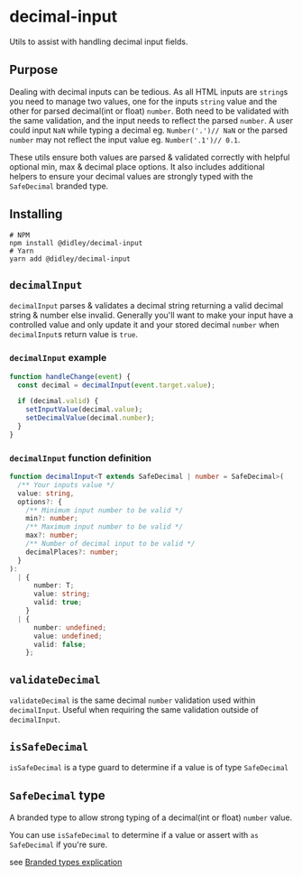 # decimal-input

Utils to assist with handling decimal input fields.

## Purpose

Dealing with decimal inputs can be tedious. As all HTML inputs are `string`s you need to manage two values, one for the inputs `string` value and the other for parsed decimal(int or float) `number`. Both need to be validated with the same validation, and the input needs to reflect the parsed `number`. A user could input `NaN` while typing a decimal eg. `Number('.')// NaN` or the parsed `number` may not reflect the input value eg. `Number('.1')// 0.1`.

These utils ensure both values are parsed & validated correctly with helpful optional min, max & decimal place options. It also includes additional helpers to ensure your decimal values are strongly typed with the `SafeDecimal` branded type.

## Installing

```shell
# NPM
npm install @didley/decimal-input
# Yarn
yarn add @didley/decimal-input
```

## `decimalInput`

`decimalInput` parses & validates a decimal string returning a valid decimal string & number else invalid. Generally you'll want to make your input have a controlled value and only update it and your stored decimal `number` when `decimalInput`s return value is `true`.

### `decimalInput` example

```ts
function handleChange(event) {
  const decimal = decimalInput(event.target.value);

  if (decimal.valid) {
    setInputValue(decimal.value);
    setDecimalValue(decimal.number);
  }
}
```

### `decimalInput` function definition

```ts
function decimalInput<T extends SafeDecimal | number = SafeDecimal>(
  /** Your inputs value */
  value: string,
  options?: {
    /** Minimum input number to be valid */
    min?: number;
    /** Maximum input number to be valid */
    max?: number;
    /** Number of decimal input to be valid */
    decimalPlaces?: number;
  }
):
  | {
      number: T;
      value: string;
      valid: true;
    }
  | {
      number: undefined;
      value: undefined;
      valid: false;
    };
```

## `validateDecimal`

`validateDecimal` is the same decimal `number` validation used within `decimalInput`. Useful when requiring the same validation outside of `decimalInput`.

## `isSafeDecimal`

`isSafeDecimal` is a type guard to determine if a value is of type `SafeDecimal`

## `SafeDecimal` type

A branded type to allow strong typing of a decimal(int or float) `number` value.

You can use `isSafeDecimal` to determine if a value or assert with `as SafeDecimal` if you're sure.

see [Branded types explication](https://egghead.io/blog/using-branded-types-in-typescript)
